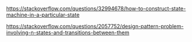https://stackoverflow.com/questions/32994678/how-to-construct-state-machine-in-a-particular-state

https://stackoverflow.com/questions/2057752/design-pattern-problem-involving-n-states-and-transitions-between-them